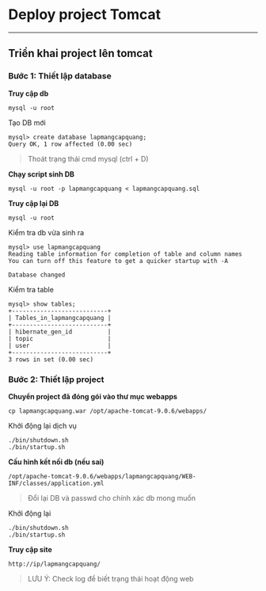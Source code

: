 # Deploy project Tomcat
---
## Triển khai project lên tomcat
### Bước 1: Thiết lập database
__Truy cập db__
```
mysql -u root
```
Tạo DB mới
```
mysql> create database lapmangcapquang;
Query OK, 1 row affected (0.00 sec)
```
> Thoát trạng thái cmd mysql (ctrl + D)

__Chạy script sinh DB__
```
mysql -u root -p lapmangcapquang < lapmangcapquang.sql
```
__Truy cập lại DB__
```
mysql -u root
```
Kiểm tra db vừa sinh ra
```
mysql> use lapmangcapquang
Reading table information for completion of table and column names
You can turn off this feature to get a quicker startup with -A

Database changed
```
Kiểm tra table
```
mysql> show tables;
+---------------------------+
| Tables_in_lapmangcapquang |
+---------------------------+
| hibernate_gen_id          |
| topic                     |
| user                      |
+---------------------------+
3 rows in set (0.00 sec)
```

### Bước 2: Thiết lập project
__Chuyển project đã đóng gói vào thư mục webapps__
```
cp lapmangcapquang.war /opt/apache-tomcat-9.0.6/webapps/
```
Khởi động lại dịch vụ
```
./bin/shutdown.sh
./bin/startup.sh
```
__Cấu hình kết nối db (nếu sai)__
```
/opt/apache-tomcat-9.0.6/webapps/lapmangcapquang/WEB-INF/classes/application.yml
```
> Đổi lại DB và passwd cho chính xác db mong muốn

Khởi động lại

```
./bin/shutdown.sh
./bin/startup.sh
```

__Truy cập site__
```
http://ip/lapmangcapquang/
```

> LƯU Ý: Check log để biết trạng thái hoạt động web
